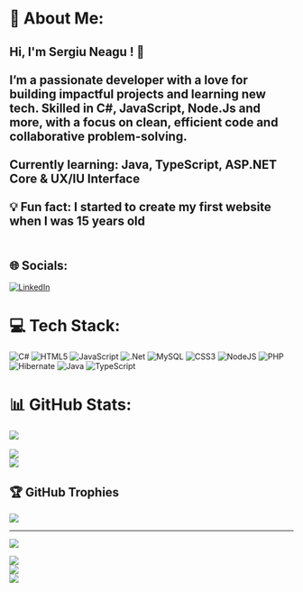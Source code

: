 # 💫 About Me:
## Hi, I'm Sergiu Neagu ! 👋<br><br>I’m a passionate developer with a love for building impactful projects and learning new tech. Skilled in C#, JavaScript, Node.Js and more, with a focus on clean, efficient code and collaborative problem-solving.<br><br> Currently learning: Java, TypeScript, ASP.NET Core & UX/IU Interface<br><br>💡 Fun fact: I started to create my first website when I was 15 years old<br><br>


## 🌐 Socials:
[![LinkedIn](https://img.shields.io/badge/LinkedIn-%230077B5.svg?logo=linkedin&logoColor=white)](https://www.linkedin.com/in/sergiu-neagu28/) 

# 💻 Tech Stack:
![C#](https://img.shields.io/badge/c%23-%23239120.svg?style=for-the-badge&logo=csharp&logoColor=white) ![HTML5](https://img.shields.io/badge/html5-%23E34F26.svg?style=for-the-badge&logo=html5&logoColor=white) ![JavaScript](https://img.shields.io/badge/javascript-%23323330.svg?style=for-the-badge&logo=javascript&logoColor=%23F7DF1E) ![.Net](https://img.shields.io/badge/.NET-5C2D91?style=for-the-badge&logo=.net&logoColor=white) ![MySQL](https://img.shields.io/badge/mysql-4479A1.svg?style=for-the-badge&logo=mysql&logoColor=white) ![CSS3](https://img.shields.io/badge/css3-%231572B6.svg?style=for-the-badge&logo=css3&logoColor=white) ![NodeJS](https://img.shields.io/badge/node.js-6DA55F?style=for-the-badge&logo=node.js&logoColor=white) ![PHP](https://img.shields.io/badge/php-%23777BB4.svg?style=for-the-badge&logo=php&logoColor=white) ![Hibernate](https://img.shields.io/badge/Hibernate-59666C?style=for-the-badge&logo=Hibernate&logoColor=white) ![Java](https://img.shields.io/badge/java-%23ED8B00.svg?style=for-the-badge&logo=openjdk&logoColor=white) ![TypeScript](https://img.shields.io/badge/typescript-%23007ACC.svg?style=for-the-badge&logo=typescript&logoColor=white)
# 📊 GitHub Stats:
![](https://github-readme-stats.vercel.app/api?username=sergiuNE&theme=aura&hide_border=false&include_all_commits=true&count_private=false)<br/><br/>
![](https://github-readme-streak-stats.herokuapp.com/?user=sergiuNE&theme=aura&hide_border=false)<br/>
![](https://github-readme-stats.vercel.app/api/top-langs/?username=sergiuNE&theme=aura&hide_border=false&include_all_commits=true&count_private=false&layout=compact)

## 🏆 GitHub Trophies
![](https://github-profile-trophy.vercel.app/?username=sergiuNE&theme=radical&no-frame=false&no-bg=false&margin-w=4)

---
[![](https://visitcount.itsvg.in/api?id=sergiuNE&icon=4&color=3)](https://visitcount.itsvg.in)



![](https://github-readme-stats.vercel.app/api?username=sergiuNE&theme=aura&hide_border=false&include_all_commits=true&count_private=false)<br/>
![](https://github-readme-streak-stats.herokuapp.com/?user=sergiuNE&theme=aura&hide_border=false)<br/>
![](https://github-readme-stats.vercel.app/api/top-langs/?username=sergiuNE&theme=aura&hide_border=false&include_all_commits=true&count_private=false&layout=compact)

